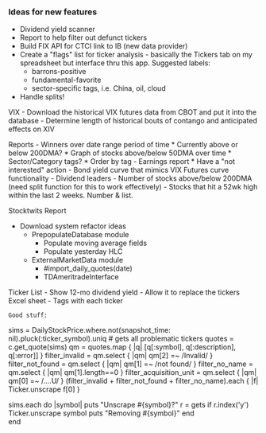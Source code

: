 ### Ideas for new features

* Dividend yield scanner
* Report to help filter out defunct tickers
* Build FIX API for CTCI link to IB (new data provider)
* Create a "flags" list for ticker analysis - basically the Tickers tab on my spreadsheet but interface thru this app. Suggested labels:
    - barrons-positive
    - fundamental-favorite
    - sector-specific tags, i.e. China, oil, cloud
* Handle splits!

VIX
    - Download the historical VIX futures data from CBOT and put it into the database
        - Determine length of historical bouts of contango and anticipated effects on XIV


Reports
    - Winners over date range period of time
        * Currently above or below 200DMA?
        * Graph of stocks above/below 50DMA over time
        * Sector/Category tags?
        * Order by tag
    - Earnings report
        * Have a "not interested" action
    - Bond yield curve that mimics VIX Futures curve functionality
    - Dividend leaders
    - Number of stocks above/below 200DMA (need split function for this to work effectively)
    - Stocks that hit a 52wk high within the last 2 weeks. Number & list.

    
Stocktwits Report

* Download system refactor ideas
    - PrepopulateDatabase module
        - Populate moving average fields
        - Populate yesterday HLC 
    - ExternalMarketData module
        - \#import_daily_quotes(date)
        - TDAmeritradeInterface

Ticker List
    - Show 12-mo dividend yield
    - Allow it to replace the tickers Excel sheet
    - Tags with each ticker
    
    
    
    Good stuff:
sims = DailyStockPrice.where.not(snapshot_time: nil).pluck(:ticker_symbol).uniq  # gets all problematic tickers
quotes = c.get_quote(sims)
qm = quotes.map { |q| [q[:symbol], q[:description], q[:error]] }
filter_invalid = qm.select { |qm| qm[2] =~ /Invalid/ }
filter_not_found = qm.select { |qm| qm[1] =~ /not found/ }
filter_no_name = qm.select { |qm| qm[1].length==0 }
filter_acquisition_unit = qm.select { |qm| qm[0] =~ /....U/ } 
(filter_invalid + filter_not_found + filter_no_name).each { |f| Ticker.unscrape f[0] }

sims.each do |symbol|
   puts "Unscrape #{symbol}?"
   r = gets
   if r.index('y')
     Ticker.unscrape symbol
     puts "Removing #{symbol}"
   end  
end  
            
